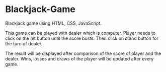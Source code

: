 # Blackjack-Game
Blackjack game using HTML, CSS, JavaScript.

This game can be played with dealer which is computer. Player needs to click on the hit button until the score busts. Then click on
stand button for the turn of dealer.

The result will be displayed after comparison of the score of player and the dealer. Wins, losses and draws of the player will be updated
after every game.

